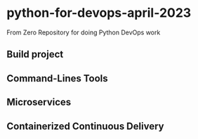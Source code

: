 # python-for-devops-april-2023
From Zero Repository for doing Python DevOps work

## Build project 

## Command-Lines Tools


## Microservices


## Containerized Continuous Delivery
